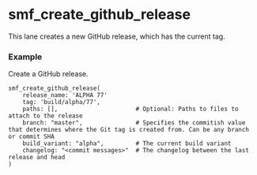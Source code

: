 # smf_create_github_release

This lane creates a new GitHub release, which has the current tag. 

### Example
Create a GitHub release.
```
smf_create_github_release(
    release_name: 'ALPHA 77'
    tag: 'build/alpha/77',
    paths: [],                      # Optional: Paths to files to attach to the release
    branch: "master",               # Specifies the commitish value that determines where the Git tag is created from. Can be any branch or commit SHA
    build_variant: "alpha",         # The current build variant
    changelog: "<commit messages>"  # The changelog between the last release and head
)
``` 